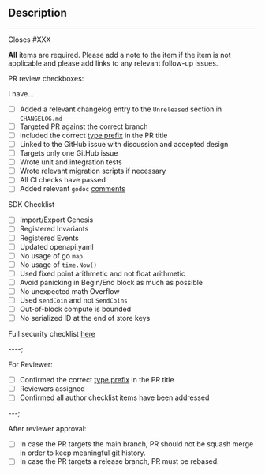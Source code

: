 ## Description

<!-- Add a description of the changes that this PR introduces and the files that
are the most critical to review.
-->

----

Closes #XXX

**All** items are required. Please add a note to the item if the item is not applicable and
please add links to any relevant follow-up issues.

PR review checkboxes:

I have...

- [ ]  Added a relevant changelog entry to the `Unreleased` section in `CHANGELOG.md`
- [ ]  Targeted PR against the correct branch
- [ ]  included the correct [type prefix](https://github.com/commitizen/conventional-commit-types/blob/v3.0.0/index.json) in the PR title
- [ ]  Linked to the GitHub issue with discussion and accepted design
- [ ]  Targets only one GitHub issue
- [ ]  Wrote unit and integration tests
- [ ]  Wrote relevant migration scripts if necessary
- [ ]  All CI checks have passed
- [ ]  Added relevant `godoc` [comments](https://blog.golang.org/godoc-documenting-go-code)

SDK Checklist
- [ ] Import/Export Genesis
- [ ] Registered Invariants
- [ ] Registered Events
- [ ] Updated openapi.yaml
- [ ] No usage of go `map`
- [ ] No usage of `time.Now()`
- [ ] Used fixed point arithmetic and not float arithmetic
- [ ] Avoid panicking in Begin/End block as much as possible
- [ ] No unexpected math Overflow
- [ ] Used `sendCoin` and not `SendCoins`
- [ ] Out-of-block compute is bounded
- [ ] No serialized ID at the end of store keys

Full security checklist [here](https://www.faulttolerant.xyz/2024-01-16-cosmos-security-1/)


----;

For Reviewer:

- [ ]  Confirmed the correct [type prefix](https://github.com/commitizen/conventional-commit-types/blob/v3.0.0/index.json) in the PR title
- [ ]  Reviewers assigned
- [ ]  Confirmed all author checklist items have been addressed

---;

After reviewer approval:

- [ ]  In case the PR targets the main branch, PR should not be squash merge in order to keep meaningful git history.
- [ ]  In case the PR targets a release branch, PR must be rebased.
